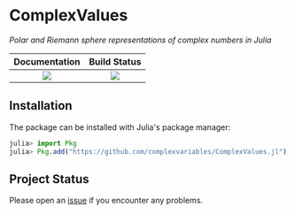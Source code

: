 # ComplexValues
*Polar and Riemann sphere representations of complex numbers in Julia*

**Documentation**           | **Build Status**                                                                        |
|:-------------------------:|:----------------------------:|
[![](docs-stable-img)](docs-stable-url) | [![](travis-img)][travis-url] 

<!-- [![](https://img.shields.io/badge/docs-dev-blue.svg)](https://USER_NAME.github.io/PACKAGE_NAME.jl/dev) -->

## Installation

The package can be installed with Julia's package manager:

```julia
julia> import Pkg
julia> Pkg.add("https://github.com/complexvariables/ComplexValues.jl")
```

## Project Status

Please open an [issue][issues-url] if you encounter any problems. 

[docs-latest-img]: https://img.shields.io/badge/docs-latest-blue.svg
[docs-latest-url]: https://complexvariables.github.io/ComplexValues.jl/latest

[docs-stable-img]: https://img.shields.io/badge/docs-stable-blue.svg
[docs-stable-url]: https://complexvariables.github.io/ComplexValues.jl/stable

[travis-img]: https://travis-ci.com/complexvariables/ComplexValues.jl.svg?branch=master
[travis-url]: https://travis-ci.com/complexvariables/ComplexValues.jl

[issues-url]: https://github.com/complexvariables/ComplexValues.jl/issues
